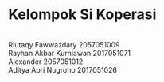 <h1>Kelompok Si Koperasi</h1><br>
Riutaqy Fawwazdary 2057051009<br>
Rayhan Akbar Kurniawan 2017051071<br>
Alexander 2057051012<br>
Aditya Apri Nugroho 2017051026
